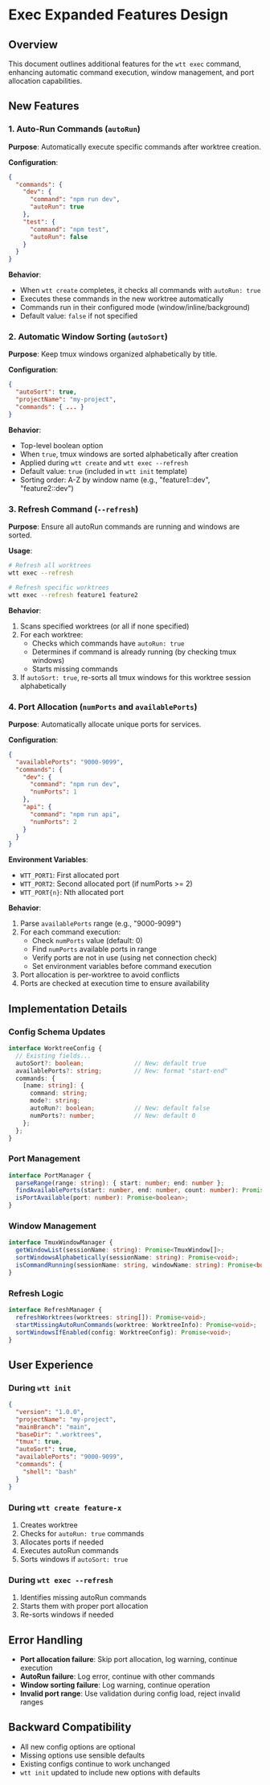 # Exec Expanded Features Design

## Overview

This document outlines additional features for the `wtt exec` command, enhancing automatic command execution, window management, and port allocation capabilities.

## New Features

### 1. Auto-Run Commands (`autoRun`)

**Purpose**: Automatically execute specific commands after worktree creation.

**Configuration**:
```json
{
  "commands": {
    "dev": {
      "command": "npm run dev",
      "autoRun": true
    },
    "test": {
      "command": "npm test",
      "autoRun": false
    }
  }
}
```

**Behavior**:
- When `wtt create` completes, it checks all commands with `autoRun: true`
- Executes these commands in the new worktree automatically
- Commands run in their configured mode (window/inline/background)
- Default value: `false` if not specified

### 2. Automatic Window Sorting (`autoSort`)

**Purpose**: Keep tmux windows organized alphabetically by title.

**Configuration**:
```json
{
  "autoSort": true,
  "projectName": "my-project",
  "commands": { ... }
}
```

**Behavior**:
- Top-level boolean option
- When `true`, tmux windows are sorted alphabetically after creation
- Applied during `wtt create` and `wtt exec --refresh`
- Default value: `true` (included in `wtt init` template)
- Sorting order: A-Z by window name (e.g., "feature1::dev", "feature2::dev")

### 3. Refresh Command (`--refresh`)

**Purpose**: Ensure all autoRun commands are running and windows are sorted.

**Usage**:
```bash
# Refresh all worktrees
wtt exec --refresh

# Refresh specific worktrees
wtt exec --refresh feature1 feature2
```

**Behavior**:
1. Scans specified worktrees (or all if none specified)
2. For each worktree:
   - Checks which commands have `autoRun: true`
   - Determines if command is already running (by checking tmux windows)
   - Starts missing commands
3. If `autoSort: true`, re-sorts all tmux windows for this worktree session alphabetically

### 4. Port Allocation (`numPorts` and `availablePorts`)

**Purpose**: Automatically allocate unique ports for services.

**Configuration**:
```json
{
  "availablePorts": "9000-9099",
  "commands": {
    "dev": {
      "command": "npm run dev",
      "numPorts": 1
    },
    "api": {
      "command": "npm run api",
      "numPorts": 2
    }
  }
}
```

**Environment Variables**:
- `WTT_PORT1`: First allocated port
- `WTT_PORT2`: Second allocated port (if numPorts >= 2)
- `WTT_PORT{n}`: Nth allocated port

**Behavior**:
1. Parse `availablePorts` range (e.g., "9000-9099")
2. For each command execution:
   - Check `numPorts` value (default: 0)
   - Find `numPorts` available ports in range
   - Verify ports are not in use (using net connection check)
   - Set environment variables before command execution
3. Port allocation is per-worktree to avoid conflicts
4. Ports are checked at execution time to ensure availability

## Implementation Details

### Config Schema Updates

```typescript
interface WorktreeConfig {
  // Existing fields...
  autoSort?: boolean;              // New: default true
  availablePorts?: string;         // New: format "start-end"
  commands: {
    [name: string]: {
      command: string;
      mode?: string;
      autoRun?: boolean;           // New: default false
      numPorts?: number;           // New: default 0
    };
  };
}
```

### Port Management

```typescript
interface PortManager {
  parseRange(range: string): { start: number; end: number };
  findAvailablePorts(start: number, end: number, count: number): Promise<number[]>;
  isPortAvailable(port: number): Promise<boolean>;
}
```

### Window Management

```typescript
interface TmuxWindowManager {
  getWindowList(sessionName: string): Promise<TmuxWindow[]>;
  sortWindowsAlphabetically(sessionName: string): Promise<void>;
  isCommandRunning(sessionName: string, windowName: string): Promise<boolean>;
}
```

### Refresh Logic

```typescript
interface RefreshManager {
  refreshWorktrees(worktrees: string[]): Promise<void>;
  startMissingAutoRunCommands(worktree: WorktreeInfo): Promise<void>;
  sortWindowsIfEnabled(config: WorktreeConfig): Promise<void>;
}
```

## User Experience

### During `wtt init`
```json
{
  "version": "1.0.0",
  "projectName": "my-project",
  "mainBranch": "main",
  "baseDir": ".worktrees",
  "tmux": true,
  "autoSort": true,
  "availablePorts": "9000-9099",
  "commands": {
    "shell": "bash"
  }
}
```

### During `wtt create feature-x`
1. Creates worktree
2. Checks for `autoRun: true` commands
3. Allocates ports if needed
4. Executes autoRun commands
5. Sorts windows if `autoSort: true`

### During `wtt exec --refresh`
1. Identifies missing autoRun commands
2. Starts them with proper port allocation
3. Re-sorts windows if needed

## Error Handling

- **Port allocation failure**: Skip port allocation, log warning, continue execution
- **AutoRun failure**: Log error, continue with other commands
- **Window sorting failure**: Log warning, continue operation
- **Invalid port range**: Use validation during config load, reject invalid ranges

## Backward Compatibility

- All new config options are optional
- Missing options use sensible defaults
- Existing configs continue to work unchanged
- `wtt init` updated to include new options with defaults
